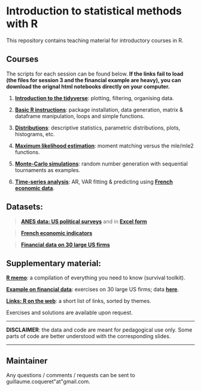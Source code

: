 Introduction to statistical methods with R
================
This repository contains teaching material for introductory courses in R.


Courses
----

The scripts for each session can be found below. __If the links fail to load (the files for session 3 and the financial example are heavy), you can download the orignal html notebooks directly on your computer.__

1.  **[Introduction to the tidyverse](https://htmlpreview.github.io/?https://github.com/shokru/rstats/blob/master/html_notebooks/S1_tidyverse.nb.html)**: plotting, filtering, organising data.

2.  **[Basic R instructions](https://htmlpreview.github.io/?https://github.com/shokru/rstats/blob/master/html_notebooks/S2_Basics.nb.html)**: package installation, data generation, matrix & dataframe manipulation, loops and simple functions.

3.  **[Distributions](https://htmlpreview.github.io/?https://github.com/shokru/rstats/blob/master/html_notebooks/S3_Distributions.nb.html)**: descriptive statistics, parametric distributions, plots, histograms, etc.

4.  **[Maximum likelihood estimation](https://htmlpreview.github.io/?https://github.com/shokru/rstats/blob/master/html_notebooks/S4_MLE.nb.html)**: moment matching versus the mle/mle2 functions.

5.  **[Monte-Carlo simulations](https://htmlpreview.github.io/?https://github.com/shokru/rstats/blob/master/html_notebooks/S5_MC.nb.html)**: random number generation with sequential tournaments as examples.

6.  **[Time-series analysis](https://htmlpreview.github.io/?https://github.com/shokru/rstats/blob/master/html_notebooks/S6_TS.nb.html)**: AR, VAR fitting & predicting using **[French economic data](https://github.com/shokru/rstats/blob/master/Figures/economics.RData)**.


Datasets:
----------

> **[ANES data: US political surveys](https://github.com/shokru/rstats/blob/master/data/anes.RData)** and in **[Excel form](https://github.com/shokru/rstats/blob/master/data/anes.xlsx)**

> **[French economic indicators](https://github.com/shokru/rstats/blob/master/data/economics.RData)**

> **[Financial data on 30 large US firms](https://github.com/shokru/rstats/blob/master/data/data.RData)**

Supplementary material:
----------

**[R memo](https://htmlpreview.github.io/?https://github.com/shokru/rstats/blob/master/html_notebooks/R_Memo.nb.html)**: a compilation of everything you need to know (survival toolkit).

**[Example on financial data](https://htmlpreview.github.io/?https://github.com/shokru/rstats/blob/master/html_notebooks/Fin_solutions.nb.html)**: exercises on 30 large US firms; data **[here](https://github.com/shokru/rstats/blob/master/Figures/data.RData)**.

**[Links: R on the web](https://github.com/shokru/rstats/blob/master/md/R_links.md)**: a short list of links, sorted by themes.  

Exercises and solutions are available upon request.

------------------------------------------------------------------------

**DISCLAIMER**: the data and code are meant for pedagogical use only. Some parts of code are better understood with the corresponding slides.

------------------------------------------------------------------------



Maintainer
----------

Any questions / comments / requests can be sent to guillaume.coqueret"at"gmail.com.
